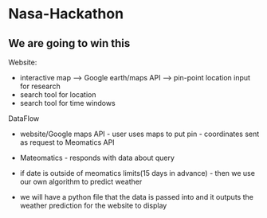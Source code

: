# Nasa-Hackathon

## We are going to win this

Website: 
- interactive map --> Google earth/maps API --> pin-point location input for research
- search tool for location
- search tool for time windows 

DataFlow 
- website/Google maps API - user uses maps to put pin - coordinates sent as request to Meomatics API
- Mateomatics - responds with data about query
- if date is outside of meomatics limits(15 days in advance) - then we use our own algorithm to predict weather

- we will have a python file that the data is passed into and it outputs the weather prediction for the website to display

